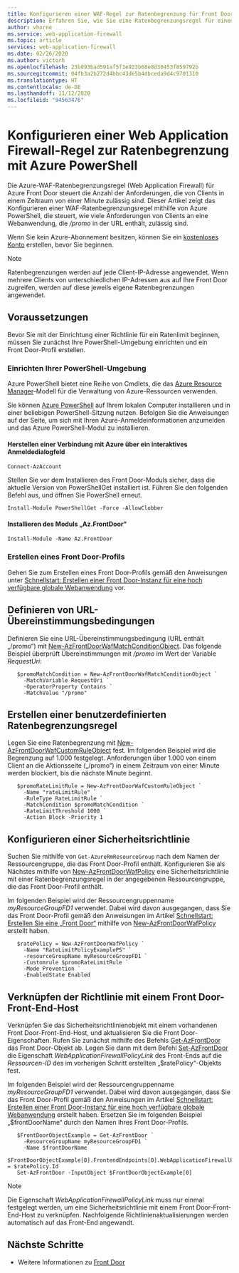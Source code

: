 ```yaml
---
title: Konfigurieren einer WAF-Regel zur Ratenbegrenzung für Front Door – Azure PowerShell
description: Erfahren Sie, wie Sie eine Ratenbegrenzungsregel für einen vorhandenen Front Door-Endpunkt konfigurieren.
author: vhorne
ms.service: web-application-firewall
ms.topic: article
services: web-application-firewall
ms.date: 02/26/2020
ms.author: victorh
ms.openlocfilehash: 23b893bad591af5f1e923b68e8d30453f859792b
ms.sourcegitcommit: 04fb3a2b272d4bbc43de5b4dbceda9d4c9701310
ms.translationtype: HT
ms.contentlocale: de-DE
ms.lasthandoff: 11/12/2020
ms.locfileid: "94563476"
---
```

# <a name="configure-a-web-application-firewall-rate-limit-rule-using-azure-powershell"></a>Konfigurieren einer Web Application Firewall-Regel zur Ratenbegrenzung mit Azure PowerShell
Die Azure-WAF-Ratenbegrenzungsregel (Web Application Firewall) für Azure Front Door steuert die Anzahl der Anforderungen, die von Clients in einem Zeitraum von einer Minute zulässig sind.
Dieser Artikel zeigt das Konfigurieren einer WAF-Ratenbegrenzungsregel mithilfe von Azure PowerShell, die steuert, wie viele Anforderungen von Clients an eine Webanwendung, die */promo* in der URL enthält, zulässig sind.

Wenn Sie kein Azure-Abonnement besitzen, können Sie ein [kostenloses Konto](https://azure.microsoft.com/free/?WT.mc_id=A261C142F) erstellen, bevor Sie beginnen.

> [!NOTE]
> Ratenbegrenzungen werden auf jede Client-IP-Adresse angewendet. Wenn mehrere Clients von unterschiedlichen IP-Adressen aus auf Ihre Front Door zugreifen, werden auf diese jeweils eigene Ratenbegrenzungen angewendet.

## <a name="prerequisites"></a>Voraussetzungen
Bevor Sie mit der Einrichtung einer Richtlinie für ein Ratenlimit beginnen, müssen Sie zunächst Ihre PowerShell-Umgebung einrichten und ein Front Door-Profil erstellen.
### <a name="set-up-your-powershell-environment"></a>Einrichten Ihrer PowerShell-Umgebung
Azure PowerShell bietet eine Reihe von Cmdlets, die das [Azure Resource Manager](../../azure-resource-manager/management/overview.md)-Modell für die Verwaltung von Azure-Ressourcen verwenden. 

Sie können [Azure PowerShell](/powershell/azure/) auf Ihrem lokalen Computer installieren und in einer beliebigen PowerShell-Sitzung nutzen. Befolgen Sie die Anweisungen auf der Seite, um sich mit Ihren Azure-Anmeldeinformationen anzumelden und das Azure PowerShell-Modul zu installieren.

#### <a name="connect-to-azure-with-an-interactive-dialog-for-sign-in"></a>Herstellen einer Verbindung mit Azure über ein interaktives Anmeldedialogfeld
```
Connect-AzAccount

```
Stellen Sie vor dem Installieren des Front Door-Moduls sicher, dass die aktuelle Version von PowerShellGet installiert ist. Führen Sie den folgenden Befehl aus, und öffnen Sie PowerShell erneut.

```
Install-Module PowerShellGet -Force -AllowClobber
``` 

#### <a name="install-azfrontdoor-module"></a>Installieren des Moduls „Az.FrontDoor“ 

```
Install-Module -Name Az.FrontDoor
```
### <a name="create-a-front-door-profile"></a>Erstellen eines Front Door-Profils
Gehen Sie zum Erstellen eines Front Door-Profils gemäß den Anweisungen unter [Schnellstart: Erstellen einer Front Door-Instanz für eine hoch verfügbare globale Webanwendung](../../frontdoor/quickstart-create-front-door.md) vor.

## <a name="define-url-match-conditions"></a>Definieren von URL-Übereinstimmungsbedingungen
Definieren Sie eine URL-Übereinstimmungsbedingung (URL enthält „/promo“) mit [New-AzFrontDoorWafMatchConditionObject](/powershell/module/az.frontdoor/new-azfrontdoorwafmatchconditionobject).
Das folgende Beispiel überprüft Übereinstimmungen mit */promo* im Wert der Variable *RequestUri*:

```powershell-interactive
   $promoMatchCondition = New-AzFrontDoorWafMatchConditionObject `
     -MatchVariable RequestUri `
     -OperatorProperty Contains `
     -MatchValue "/promo"
```
## <a name="create-a-custom-rate-limit-rule"></a>Erstellen einer benutzerdefinierten Ratenbegrenzungsregel
Legen Sie eine Ratenbegrenzung mit [New-AzFrontDoorWafCustomRuleObject](/powershell/module/az.frontdoor/new-azfrontdoorwafcustomruleobject) fest. Im folgenden Beispiel wird die Begrenzung auf 1.000 festgelegt. Anforderungen über 1.000 von einem Client an die Aktionsseite („/promo“) in einem Zeitraum von einer Minute werden blockiert, bis die nächste Minute beginnt.

```powershell-interactive
   $promoRateLimitRule = New-AzFrontDoorWafCustomRuleObject `
     -Name "rateLimitRule" `
     -RuleType RateLimitRule `
     -MatchCondition $promoMatchCondition `
     -RateLimitThreshold 1000 `
     -Action Block -Priority 1
```


## <a name="configure-a-security-policy"></a>Konfigurieren einer Sicherheitsrichtlinie

Suchen Sie mithilfe von `Get-AzureRmResourceGroup` nach dem Namen der Ressourcengruppe, die das Front Door-Profil enthält. Konfigurieren Sie als Nächstes mithilfe von [New-AzFrontDoorWafPolicy](/powershell/module/az.frontdoor/new-azfrontdoorwafpolicy) eine Sicherheitsrichtlinie mit einer Ratenbegrenzungsregel in der angegebenen Ressourcengruppe, die das Front Door-Profil enthält.

Im folgenden Beispiel wird der Ressourcengruppenname *myResourceGroupFD1* verwendet. Dabei wird davon ausgegangen, dass Sie das Front Door-Profil gemäß den Anweisungen im Artikel [Schnellstart: Erstellen Sie eine „Front Door“](../../frontdoor/quickstart-create-front-door.md) mithilfe von [New-AzFrontDoorWafPolicy](/powershell/module/az.frontdoor/new-azfrontdoorwafpolicy) erstellt haben.

```powershell-interactive
   $ratePolicy = New-AzFrontDoorWafPolicy `
     -Name "RateLimitPolicyExamplePS" `
     -resourceGroupName myResourceGroupFD1 `
     -Customrule $promoRateLimitRule `
     -Mode Prevention `
     -EnabledState Enabled
```
## <a name="link-policy-to-a-front-door-front-end-host"></a>Verknüpfen der Richtlinie mit einem Front Door-Front-End-Host
Verknüpfen Sie das Sicherheitsrichtlinienobjekt mit einem vorhandenen Front Door-Front-End-Host, und aktualisieren Sie die Front Door-Eigenschaften. Rufen Sie zunächst mithilfe des Befehls [Get-AzFrontDoor](/powershell/module/Az.FrontDoor/Get-AzFrontDoor) das Front Door-Objekt ab.
Legen Sie dann mit dem Befehl [Set-AzFrontDoor](/powershell/module/Az.FrontDoor/Set-AzFrontDoor) die Eigenschaft *WebApplicationFirewallPolicyLink* des Front-Ends auf die *Ressourcen-ID* des im vorherigen Schritt erstellten „$ratePolicy“-Objekts fest. 

Im folgenden Beispiel wird der Ressourcengruppenname *myResourceGroupFD1* verwendet. Dabei wird davon ausgegangen, dass Sie das Front Door-Profil gemäß den Anweisungen im Artikel [Schnellstart: Erstellen einer Front Door-Instanz für eine hoch verfügbare globale Webanwendung](../../frontdoor/quickstart-create-front-door.md) erstellt haben. Ersetzen Sie im folgenden Beispiel „$frontDoorName“ durch den Namen Ihres Front Door-Profils. 

```powershell-interactive
   $FrontDoorObjectExample = Get-AzFrontDoor `
     -ResourceGroupName myResourceGroupFD1 `
     -Name $frontDoorName
   $FrontDoorObjectExample[0].FrontendEndpoints[0].WebApplicationFirewallPolicyLink = $ratePolicy.Id
   Set-AzFrontDoor -InputObject $FrontDoorObjectExample[0]
 ```

> [!NOTE]
> Die Eigenschaft *WebApplicationFirewallPolicyLink* muss nur einmal festgelegt werden, um eine Sicherheitsrichtlinie mit einem Front Door-Front-End-Host zu verknüpfen. Nachfolgende Richtlinienaktualisierungen werden automatisch auf das Front-End angewandt.

## <a name="next-steps"></a>Nächste Schritte

- Weitere Informationen zu [Front Door](../../frontdoor/front-door-overview.md)